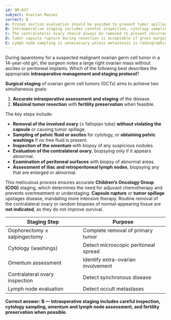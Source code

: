 ```yaml
---
id: OM-037
subject: Ovarian Masses
correct: B
A: Frozen section evaluation should be avoided to prevent tumor spillage
B: Intraoperative staging includes careful inspection, cytology sampling, omentum and lymph node assessment, and fertility preservation when possible
C: The contralateral ovary should always be removed to prevent recurrence
D: Tumor capsule rupture during resection is acceptable if gross margins are clear
E: Lymph node sampling is unnecessary unless metastasis is radiographically proven preoperatively
---
```


During laparotomy for a suspected malignant ovarian germ cell tumor in a 14-year-old girl, the surgeon notes a large right ovarian mass without ascites or peritoneal implants. Which of the following best describes the appropriate **intraoperative management and staging protocol**?

<!-- EXPLANATION -->

**Surgical staging** of ovarian germ cell tumors (GCTs) aims to achieve two simultaneous goals:  
1. **Accurate intraoperative assessment and staging** of the disease.  
2. **Maximal tumor resection** with **fertility preservation** when feasible.  

The key steps include:  
- **Removal of the involved ovary** (± fallopian tube) **without violating the capsule** or causing tumor spillage.  
- **Sampling of pelvic fluid or ascites** for cytology, or **obtaining pelvic washings** if no free fluid is present.  
- **Inspection of the omentum** with biopsy of any suspicious nodules.  
- **Evaluation of the contralateral ovary**, biopsying only if it appears abnormal.  
- **Examination of peritoneal surfaces** with biopsy of abnormal areas.  
- **Assessment of iliac and retroperitoneal lymph nodes**, biopsying any that are enlarged or abnormal.  

This meticulous process ensures accurate **Children’s Oncology Group (COG)** staging, which determines the need for adjuvant chemotherapy and prevents overtreatment or understaging. **Capsule rupture** or **tumor spillage** upstages disease, mandating more intensive therapy. Routine removal of the contralateral ovary or random biopsies of normal-appearing tissue are **not indicated**, as they do not improve survival.  

| **Staging Step** | **Purpose** |
|------------------|-------------|
| Oophorectomy ± salpingectomy | Complete removal of primary tumor |
| Cytology (washings) | Detect microscopic peritoneal spread |
| Omentum assessment | Identify extra-ovarian involvement |
| Contralateral ovary inspection | Detect synchronous disease |
| Lymph node evaluation | Detect occult metastases |

**Correct answer: B — Intraoperative staging includes careful inspection, cytology sampling, omentum and lymph node assessment, and fertility preservation when possible.**
